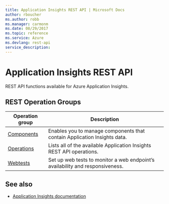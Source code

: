 ```yaml
---
title: Application Insights REST API | Microsoft Docs
author: rboucher
ms.author: robb
ms.manager: carmonm
ms.date: 08/29/2017
ms.topic: reference
ms.service: Azure
ms.devlang: rest-api
service_description: 
---
```


# Application Insights REST API

REST API functions available for Azure Application Insights. 

## REST Operation Groups 

| Operation group | Description                                                        |
|-----------------|--------------------------------------------------------------------|
| [Components](xref:management.azure.com.application-insights.components)  | Enables you to manage components that contain Application Insights data.|
| [Operations](xref:management.azure.com.application-insights.operations) | Lists all of the available Application Insights REST API operations. | 
| [Webtests](xref:management.azure.com.application-insights.webtests)     | Set up web tests to monitor a web endpoint’s availability and responsiveness. |
 
## See also

- [Application Insights documentation](https://docs.microsoft.com/en-us/azure/application-insights/)
